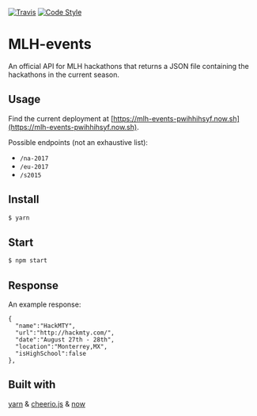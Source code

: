[![Travis](https://img.shields.io/travis/n3a9/mlh-events.svg)]()
[![Code Style](https://img.shields.io/badge/code_style-XO-5ed9c7.svg)]()

# MLH-events

An official API for MLH hackathons that returns a JSON file containing the hackathons in the current season.

## Usage

Find the current deployment at [https://mlh-events-pwihhihsyf.now.sh](https://mlh-events-pwihhihsyf.now.sh).

Possible endpoints (not an exhaustive list):

* `/na-2017`
* `/eu-2017`
* `/s2015`

## Install

```sh
$ yarn
```

## Start

```sh
$ npm start
```

## Response

An example response:
```
{
  "name":"HackMTY",
  "url":"http://hackmty.com/",
  "date":"August 27th - 28th",
  "location":"Monterrey,MX",
  "isHighSchool":false
},
```

## Built with
[yarn](https://yarnpkg.com/en/) & [cheerio.js](https://cheerio.js.org) & [now](https://zeit.co/now)

